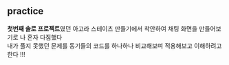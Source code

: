 ## practice

<b>첫번째 솔로 프로젝트</b>였던 아고라 스테이츠 만들기에서 착안하여 채팅 화면을 만들어보기로 나 혼자 다짐했다 <br/>
내가 풀지 못했던 문제를 동기들의 코드를 하나하나 비교해보며 적용해보고 이해하려고 한다 !!!
